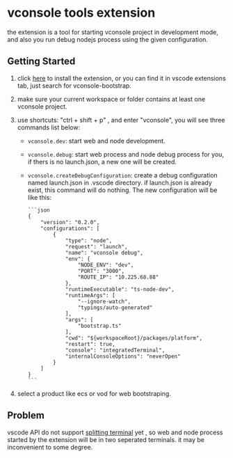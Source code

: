 # vconsole tools extension

the extension is a tool for starting vconsole project in development mode, and also you run debug nodejs process using the given configuration.

## Getting Started

1.  click [here](https://marketplace.visualstudio.com/items?itemName=chenjian-bzh.vconsole) to install the extension, or you can find it in vscode extensions tab, just search for vconsole-bootstrap.

2.  make sure your current workspace or folder contains at least one vconsole project.

3.  use shortcuts: "ctrl + shift + p" , and enter "vconsole", you will see three commands list below:

    - `vconsole.dev`: start web and node development.

    - `vconsole.debug`: start web process and node debug process for you, if thers is no launch.json, a new one will be created.

    - `vconsole.createDebugConfiguration`: create a debug configuration named launch.json in .vscode directory. if launch.json is already exist, this command will do nothing. The new configuration will be like this:

          ```json
          {
              "version": "0.2.0",
              "configurations": [
                  {
                      "type": "node",
                      "request": "launch",
                      "name": "vconsole debug",
                      "env": {
                          "NODE_ENV": "dev",
                          "PORT": "3000",
                          "ROUTE_IP": "10.225.68.88"
                      },
                      "runtimeExecutable": "ts-node-dev",
                      "runtimeArgs": [
                          "--ignore-watch",
                          "typings/auto-generated"
                      ],
                      "args": [
                          "bootstrap.ts"
                      ],
                      "cwd": "${workspaceRoot}/packages/platform",
                      "restart": true,
                      "console": "integratedTerminal",
                      "internalConsoleOptions": "neverOpen"
                  }
              ]
          }
          ```

4.  select a product like ecs or vod for web bootstraping.

## Problem

vscode API do not support [splitting terminal](https://github.com/microsoft/vscode/issues/45407) yet , so web and node process started by the extension will be in two seperated terminals. it may be inconvenient to some degree.
